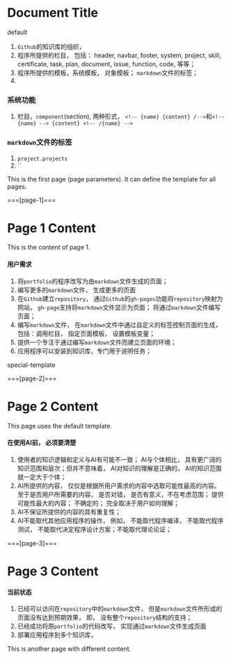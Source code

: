 <!-- page {"title":"pagination test"} /-->

# Document Title


default

1. `Github`的知识库的组织， 
2. 程序所提供的栏目， 包括： header, navbar, footer, system, project, skill, certificate, task, plan, document, issue, function, code, 等等； 
3. 程序所提供的模板，系统模板， 对象模板； `markdown`文件的标签； 
4. 

### 系统功能
1. 栏目，`component`(section), 两种形式， `<!-- {name} {content} /-->`和`<!-- {name} --> {content} <!-- /{name} -->`


### `markdown`文件的标签
1. `project.projects`
2. ``

This is the first page (page parameters). It can define the template for all pages.

===[page-1]===

# Page 1 Content

This is the content of page 1.


#### 用户需求
1. 将`portfolio`的程序改写为由`markdown`文件生成的页面；
2. 编写更多的`markdown`文件， 生成更多的页面
1. 在`Github`建立`repository`， 通过`Github`的`gh-pages`功能将`repository`映射为网站， `gh-page`支持将`markdown`文件显示为页面； 将通过`markdown`文件编写页面； 
2. 编写`markdown`文件， 在`markdown`文件中通过自定义的标签控制页面的生成， 包括：调用栏目， 指定页面模板， 设置模板变量； 
3. 提供一个专注于通过编写`markdown`文件而建立页面的环境；
4. 应用程序可以安装到知识库，专门用于说明任务；



special-template


===[page-2]===

# Page 2 Content

This page uses the default template.


#### 在使用AI前， 必须要清楚
1. 使用者的知识逻辑和定义与AI有可能不一致； AI与个体相比， 具有更广阔的知识范围和层次；但并不意味着， AI对知识的理解是正确的， AI的知识范围就一定大于个体； 
2. AI所提供的内容， 仅仅是根据所用户需求的内容中选取可能性最高的内容。 至于是否用户所需要的内容， 是否对错， 是否有意义，不在考虑范围； 提供可能性最大的内容； 不确定的； 完全取决于用户如何理解； 
3. AI不保证所提供的内容的具有重复性； 
4. AI不能取代其他应用程序的操作， 例如， 不能取代程序编译， 不能取代程序测试， 不能取代决定程序设计方案；不能取代理论论证；   
 

===[page-3]===

# Page 3 Content

#### 当前状态
1. 已经可以访问在`repository`中的`markdown`文件， 但是`markdown`文件所形成的页面没有达到预期效果， 即， 没有整个`repository`结构的支持； 
2. 已经成功将原`portfolio`的代码改写， 实现通过`markdown`文件生成页面
3. 部署应用程序到多个知识库， 


This is another page with different content.
